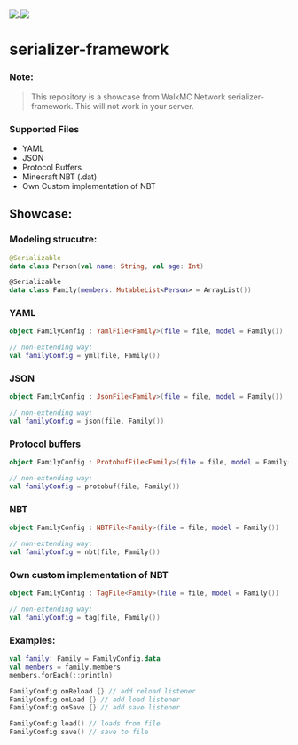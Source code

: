 <a href="https://github.com/uinnn/serializer-framework">
  <img align="center" src="https://img.shields.io/static/v1?style=for-the-badge&label=author&message=uinnn&color=informational"/>
</a>
<a href="https://github.com/uinnn/serializer-framework">
  <img align="center" src="https://img.shields.io/static/v1?style=for-the-badge&label=version&message=2.4.20&color=yellow"/>
</a>

# serializer-framework

### Note:
> This repository is a showcase from WalkMC Network serializer-framework.
> This will not work in your server.

### Supported Files 
* YAML
* JSON
* Protocol Buffers
* Minecraft NBT (.dat)
* Own Custom implementation of NBT

## Showcase:

### Modeling strucutre:

```kt
@Serializable
data class Person(val name: String, val age: Int)

@Serializable
data class Family(members: MutableList<Person> = ArrayList())
```

### YAML

```kt
object FamilyConfig : YamlFile<Family>(file = file, model = Family())

// non-extending way:
val familyConfig = yml(file, Family())
```

### JSON

```kt
object FamilyConfig : JsonFile<Family>(file = file, model = Family())

// non-extending way:
val familyConfig = json(file, Family())
```

### Protocol buffers

```kt
object FamilyConfig : ProtobufFile<Family>(file = file, model = Family())

// non-extending way:
val familyConfig = protobuf(file, Family())
```

### NBT

```kt
object FamilyConfig : NBTFile<Family>(file = file, model = Family())

// non-extending way:
val familyConfig = nbt(file, Family())
```

### Own custom implementation of NBT

```kt
object FamilyConfig : TagFile<Family>(file = file, model = Family())

// non-extending way:
val familyConfig = tag(file, Family())
```

### Examples:

```kt
val family: Family = FamilyConfig.data
val members = family.members
members.forEach(::println)
```

```kt
FamilyConfig.onReload {} // add reload listener
FamilyConfig.onLoad {} // add load listener
FamilyConfig.onSave {} // add save listener

FamilyConfig.load() // loads from file
FamilyConfig.save() // save to file
```




